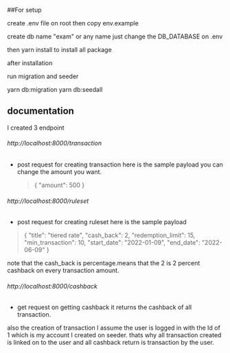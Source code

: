 ##For setup

create .env file on root then copy env.example

create db name "exam" or any name just change the DB_DATABASE on .env

then yarn install to install all package

after installation

run migration and seeder

yarn db:migration
yarn db:seedall

## documentation

I created 3 endpoint

###### http://localhost:8000/transaction

- post request
  for creating transaction here is the sample payload you can change the amount you want.
  > {
  > "amount": 500
  > }

###### http://localhost:8000/ruleset

- post request
  for creating ruleset here is the sample payload

> {
> "title": "tiered rate",
> "cash_back": 2,
> "redemption_limit": 15,
> "min_transaction": 10,
> "start_date": "2022-01-09",
> "end_date": "2022-06-09"
> }

note that the cash_back is percentage.means that the 2 is 2 percent cashback on every transaction amount.

###### http://localhost:8000/cashback

- get request
  on getting cashback it returns the cashback of all transaction.

also the creation of transaction I assume the user is logged in with the Id of 1 which is my account I created on seeder. thats why all transaction created is linked on to the user and all cashback return is transaction by the user.
